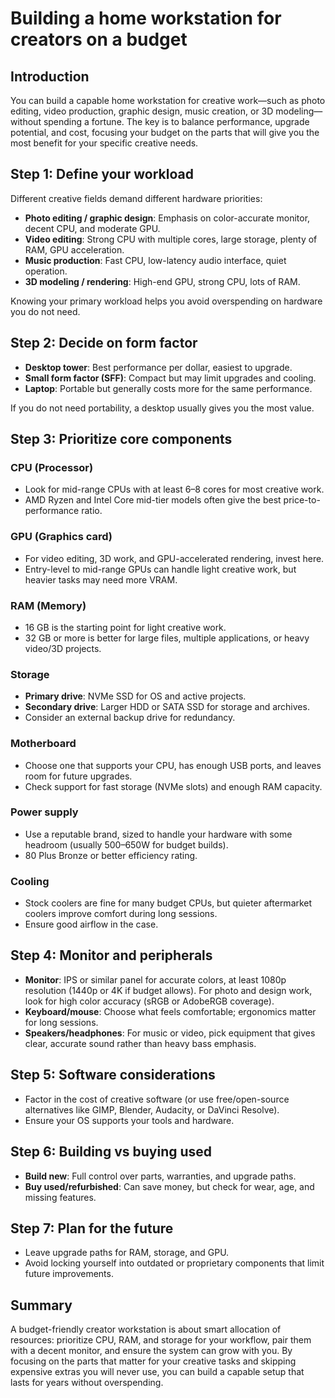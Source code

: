 # Building a home workstation for creators on a budget

## Introduction
You can build a capable home workstation for creative work—such as photo editing, video production, graphic design, music creation, or 3D modeling—without spending a fortune. The key is to balance performance, upgrade potential, and cost, focusing your budget on the parts that will give you the most benefit for your specific creative needs.

## Step 1: Define your workload
Different creative fields demand different hardware priorities:
- **Photo editing / graphic design**: Emphasis on color-accurate monitor, decent CPU, and moderate GPU.
- **Video editing**: Strong CPU with multiple cores, large storage, plenty of RAM, GPU acceleration.
- **Music production**: Fast CPU, low-latency audio interface, quiet operation.
- **3D modeling / rendering**: High-end GPU, strong CPU, lots of RAM.

Knowing your primary workload helps you avoid overspending on hardware you do not need.

## Step 2: Decide on form factor
- **Desktop tower**: Best performance per dollar, easiest to upgrade.
- **Small form factor (SFF)**: Compact but may limit upgrades and cooling.
- **Laptop**: Portable but generally costs more for the same performance.

If you do not need portability, a desktop usually gives you the most value.

## Step 3: Prioritize core components
### CPU (Processor)
- Look for mid-range CPUs with at least 6–8 cores for most creative work.
- AMD Ryzen and Intel Core mid-tier models often give the best price-to-performance ratio.

### GPU (Graphics card)
- For video editing, 3D work, and GPU-accelerated rendering, invest here.
- Entry-level to mid-range GPUs can handle light creative work, but heavier tasks may need more VRAM.

### RAM (Memory)
- 16 GB is the starting point for light creative work.
- 32 GB or more is better for large files, multiple applications, or heavy video/3D projects.

### Storage
- **Primary drive**: NVMe SSD for OS and active projects.
- **Secondary drive**: Larger HDD or SATA SSD for storage and archives.
- Consider an external backup drive for redundancy.

### Motherboard
- Choose one that supports your CPU, has enough USB ports, and leaves room for future upgrades.
- Check support for fast storage (NVMe slots) and enough RAM capacity.

### Power supply
- Use a reputable brand, sized to handle your hardware with some headroom (usually 500–650W for budget builds).
- 80 Plus Bronze or better efficiency rating.

### Cooling
- Stock coolers are fine for many budget CPUs, but quieter aftermarket coolers improve comfort during long sessions.
- Ensure good airflow in the case.

## Step 4: Monitor and peripherals
- **Monitor**: IPS or similar panel for accurate colors, at least 1080p resolution (1440p or 4K if budget allows). For photo and design work, look for high color accuracy (sRGB or AdobeRGB coverage).
- **Keyboard/mouse**: Choose what feels comfortable; ergonomics matter for long sessions.
- **Speakers/headphones**: For music or video, pick equipment that gives clear, accurate sound rather than heavy bass emphasis.

## Step 5: Software considerations
- Factor in the cost of creative software (or use free/open-source alternatives like GIMP, Blender, Audacity, or DaVinci Resolve).
- Ensure your OS supports your tools and hardware.

## Step 6: Building vs buying used
- **Build new**: Full control over parts, warranties, and upgrade paths.
- **Buy used/refurbished**: Can save money, but check for wear, age, and missing features.

## Step 7: Plan for the future
- Leave upgrade paths for RAM, storage, and GPU.
- Avoid locking yourself into outdated or proprietary components that limit future improvements.

## Summary
A budget-friendly creator workstation is about smart allocation of resources: prioritize CPU, RAM, and storage for your workflow, pair them with a decent monitor, and ensure the system can grow with you. By focusing on the parts that matter for your creative tasks and skipping expensive extras you will never use, you can build a capable setup that lasts for years without overspending.

